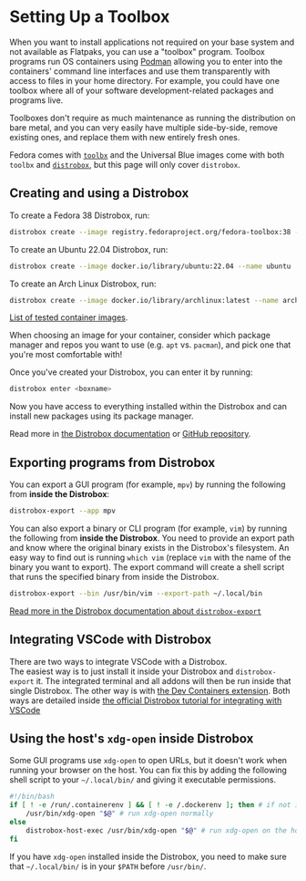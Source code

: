 # Setting Up a Toolbox

When you want to install applications not required on your base system and not available as Flatpaks, you can use a "toolbox" program. Toolbox programs run OS containers using [Podman](https://podman.io/) allowing you to enter into the containers' command line interfaces and use them transparently with access to files in your home directory. For example, you could have one toolbox where all of your software development-related packages and programs live.

Toolboxes don't require as much maintenance as running the distribution on bare metal, and you can very easily have multiple side-by-side, remove existing ones, and replace them with new entirely fresh ones.

Fedora comes with [`toolbx`](https://containertoolbx.org/) and the Universal Blue images come with both `toolbx` and [`distrobox`](https://distrobox.privatedns.org/), but this page will only cover `distrobox`.

## Creating and using a Distrobox

To create a Fedora 38 Distrobox, run:

```bash
distrobox create --image registry.fedoraproject.org/fedora-toolbox:38 --name fedora
```

To create an Ubuntu 22.04 Distrobox, run:

```bash
distrobox create --image docker.io/library/ubuntu:22.04 --name ubuntu
```

To create an Arch Linux Distrobox, run:

```bash
distrobox create --image docker.io/library/archlinux:latest --name arch
```

[List of tested container images](https://distrobox.privatedns.org/compatibility/#containers-distros).

When choosing an image for your container, consider which package manager and repos you want to use (e.g. `apt` vs. `pacman`), and pick one that you're most comfortable with!

Once you've created your Distrobox, you can enter it by running:

```bash
distrobox enter <boxname>
```

Now you have access to everything installed within the Distrobox and can install new packages using its package manager.

Read more in [the Distrobox documentation](https://distrobox.privatedns.org/) or [GitHub repository](https://github.com/89luca89/distrobox).

## Exporting programs from Distrobox

You can export a GUI program (for example, `mpv`) by running the following from **inside the Distrobox**:

```bash
distrobox-export --app mpv
```

You can also export a binary or CLI program (for example, `vim`) by running the following from **inside the Distrobox**. You need to provide an export path and know where the original binary exists in the Distrobox's filesystem. An easy way to find out is running `which vim` (replace `vim` with the name of the binary you want to export). The export command will create a shell script that runs the specified binary from inside the Distrobox.

```bash
distrobox-export --bin /usr/bin/vim --export-path ~/.local/bin
```

[Read more in the Distrobox documentation about `distrobox-export`](https://distrobox.privatedns.org/usage/distrobox-export/)

## Integrating VSCode with Distrobox

There are two ways to integrate VSCode with a Distrobox.  
The easiest way is to just install it inside your Distrobox and `distrobox-export` it. The integrated terminal and all addons will then be run inside that single Distrobox. The other way is with [the Dev Containers extension](https://marketplace.visualstudio.com/items?itemName=ms-vscode-remote.remote-containers).
Both ways are detailed inside [the official Distrobox tutorial for integrating with VSCode](https://distrobox.privatedns.org/posts/integrate_vscode_distrobox/)

## Using the host's `xdg-open` inside Distrobox

Some GUI programs use `xdg-open` to open URLs, but it doesn't work when running your browser on the host.
You can fix this by adding the following shell script to your `~/.local/bin/` and giving it executable permissions.

```bash
#!/bin/bash
if [ ! -e /run/.containerenv ] && [ ! -e /.dockerenv ]; then # if not inside a container
    /usr/bin/xdg-open "$@" # run xdg-open normally
else
    distrobox-host-exec /usr/bin/xdg-open "$@" # run xdg-open on the host
fi
```

If you have `xdg-open` installed inside the Distrobox, you need to make sure that `~/.local/bin/` is in your `$PATH` before `/usr/bin/`.
